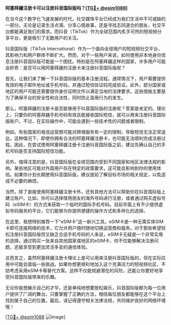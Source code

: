 **阿塞拜疆注册卡可以注册抖音国际版吗？[[TG💪+ @esim1088](https://t.me/s/esim1088)]**

在当今这个数字化飞速发展的时代，社交媒体平台已经成为我们生活中不可或缺的一部分。无论是记录生活点滴、分享心情故事，还是寻找志同道合的朋友，社交平台都能满足我们的需求。而抖音（TikTok）作为全球范围内炙手可热的短视频分享平台，更是吸引了无数用户的关注。

抖音国际版（TikTok International）作为一个面向全球用户的短视频社交平台，其影响力和用户群体不断扩大。然而，对于一些用户来说，如何使用非本地身份信息注册抖音国际版可能是一个困扰。特别是在阿塞拜疆这样的国家，许多用户可能会好奇：是否可以用阿塞拜疆的注册卡来注册抖音国际版呢？

首先，让我们来了解一下抖音国际版的基本注册流程。通常情况下，用户需要提供有效的电子邮件地址或手机号码，并通过短信验证码完成验证。此外，部分国家或地区的用户可能还需要提供身份证明文件以满足当地的法律要求。这些措施主要是为了确保平台的安全性和合法性，同时防止滥用行为的发生。

那么，阿塞拜疆的注册卡是否能够用于抖音国际版的注册呢？答案是肯定的。理论上，只要你的阿塞拜疆手机号码有效且能接收国际短信，就可以用来注册抖音国际版账户。不过，在实际操作中，可能会遇到一些技术性的问题或者限制。

例如，有些国家的电信运营商可能对跨境服务有一定的限制，导致短信无法正常送达。这种情况下，即使你拥有合法的阿塞拜疆注册卡，也可能无法顺利完成注册过程。因此，在尝试使用阿塞拜疆注册卡注册抖音国际版之前，建议先确认自己的手机号码是否支持国际短信功能。

另外，值得注意的是，抖音国际版在全球范围内受到不同国家和地区法律法规的影响。某些地区可能对外国用户存在特定的政策要求，这可能会影响到你的使用体验。如果你计划长期使用抖音国际版，建议提前了解目标市场的相关规定，以免造成不必要的麻烦。

当然，除了直接使用阿塞拜疆注册卡外，还有其他方法可以帮助你在抖音国际版上建立账户。比如，你可以选择借用朋友的海外号码进行注册，或者通过购买虚拟号码（eSIM卡）的方式来获取一个临时的国际手机号码。目前市面上有不少提供虚拟号码服务的平台，它们能够为你提供便捷的操作方式和多样化的选择。

在这里，我想特别推荐一下“eSIM卡”这一新兴工具。eSIM卡是一种无需实体SIM卡即可连接网络的技术，它允许用户随时随地切换运营商和服务。对于那些希望轻松注册抖音国际版但又缺乏合适手机号码的人来说，eSIM卡无疑是一个非常实用的选择。通过购买一张来自其他国家或地区的eSIM卡，你不仅能够解决注册问题，还能享受到更加灵活多变的通信体验。

总而言之，虽然阿塞拜疆注册卡理论上是可以用来注册抖音国际版的，但在实际应用中可能会面临一些挑战。如果你想更顺利地加入这个充满活力的短视频社区，不妨考虑采用eSIM卡等替代方案。这样不仅能规避潜在的风险，还能让你更好地享受抖音国际版带来的乐趣。

无论你是想展示自己的才华，还是单纯地想要放松娱乐，抖音国际版都为每一位用户提供了广阔的舞台。只要掌握了正确的方法，相信每位朋友都能够在这个平台上找到属于自己的位置。最后，请记得遵守相关法律法规，共同维护良好的网络环境哦！

[[TG💪+ @esim1088](https://t.me/s/esim1088) ![Image](https://i.postimg.cc/4NQfJmqS/Snipaste-2025-05-13-00-14-12.png)]